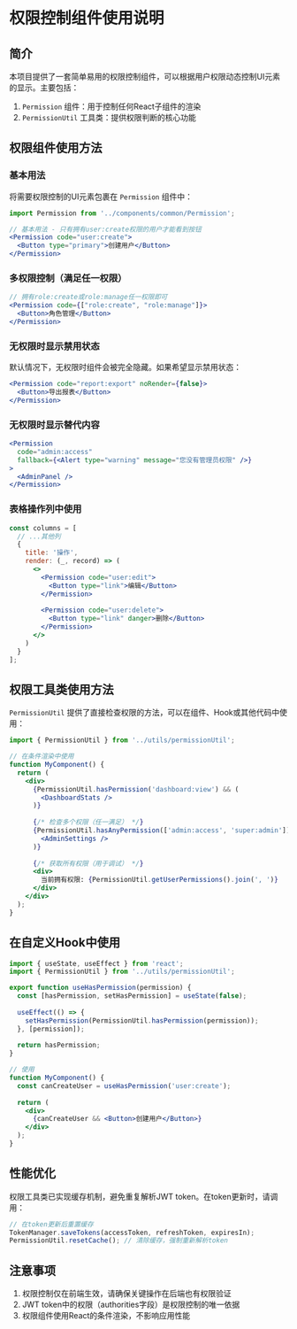 # 权限控制组件使用说明

## 简介

本项目提供了一套简单易用的权限控制组件，可以根据用户权限动态控制UI元素的显示。主要包括：

1. `Permission` 组件：用于控制任何React子组件的渲染
2. `PermissionUtil` 工具类：提供权限判断的核心功能

## 权限组件使用方法

### 基本用法

将需要权限控制的UI元素包裹在 `Permission` 组件中：

```jsx
import Permission from '../components/common/Permission';

// 基本用法 - 只有拥有user:create权限的用户才能看到按钮
<Permission code="user:create">
  <Button type="primary">创建用户</Button>
</Permission>
```

### 多权限控制（满足任一权限）

```jsx
// 拥有role:create或role:manage任一权限即可
<Permission code={["role:create", "role:manage"]}>
  <Button>角色管理</Button>
</Permission>
```

### 无权限时显示禁用状态

默认情况下，无权限时组件会被完全隐藏。如果希望显示禁用状态：

```jsx
<Permission code="report:export" noRender={false}>
  <Button>导出报表</Button>
</Permission>
```

### 无权限时显示替代内容

```jsx
<Permission 
  code="admin:access" 
  fallback={<Alert type="warning" message="您没有管理员权限" />}
>
  <AdminPanel />
</Permission>
```

### 表格操作列中使用

```jsx
const columns = [
  // ...其他列
  {
    title: '操作',
    render: (_, record) => (
      <>
        <Permission code="user:edit">
          <Button type="link">编辑</Button>
        </Permission>
        
        <Permission code="user:delete">
          <Button type="link" danger>删除</Button>
        </Permission>
      </>
    )
  }
];
```

## 权限工具类使用方法

`PermissionUtil` 提供了直接检查权限的方法，可以在组件、Hook或其他代码中使用：

```jsx
import { PermissionUtil } from '../utils/permissionUtil';

// 在条件渲染中使用
function MyComponent() {
  return (
    <div>
      {PermissionUtil.hasPermission('dashboard:view') && (
        <DashboardStats />
      )}
      
      {/* 检查多个权限（任一满足） */}
      {PermissionUtil.hasAnyPermission(['admin:access', 'super:admin']) && (
        <AdminSettings />
      )}
      
      {/* 获取所有权限（用于调试） */}
      <div>
        当前拥有权限: {PermissionUtil.getUserPermissions().join(', ')}
      </div>
    </div>
  );
}
```

## 在自定义Hook中使用

```jsx
import { useState, useEffect } from 'react';
import { PermissionUtil } from '../utils/permissionUtil';

export function useHasPermission(permission) {
  const [hasPermission, setHasPermission] = useState(false);
  
  useEffect(() => {
    setHasPermission(PermissionUtil.hasPermission(permission));
  }, [permission]);
  
  return hasPermission;
}

// 使用
function MyComponent() {
  const canCreateUser = useHasPermission('user:create');
  
  return (
    <div>
      {canCreateUser && <Button>创建用户</Button>}
    </div>
  );
}
```

## 性能优化

权限工具类已实现缓存机制，避免重复解析JWT token。在token更新时，请调用：

```jsx
// 在token更新后重置缓存
TokenManager.saveTokens(accessToken, refreshToken, expiresIn);
PermissionUtil.resetCache(); // 清除缓存，强制重新解析token
```

## 注意事项

1. 权限控制仅在前端生效，请确保关键操作在后端也有权限验证
2. JWT token中的权限（authorities字段）是权限控制的唯一依据
3. 权限组件使用React的条件渲染，不影响应用性能 